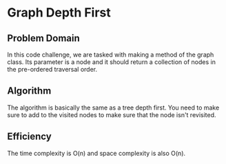 # Graph Depth First

## Problem Domain

In this code challenge, we are tasked with making a method of the graph class. Its parameter is a node and it should return a collection of nodes in the pre-ordered traversal order.

## Algorithm

The algorithm is basically the same as a tree depth first. You need to make sure to add to the visited nodes to make sure that the node isn't revisited.

## Efficiency

The time complexity is O(n) and space complexity is also O(n).
